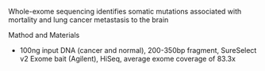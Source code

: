 Whole-exome sequencing identifies somatic mutations associated with mortality and lung cancer metastasis to the brain



Mathod and Materials

* 100ng input DNA (cancer and normal), 200-350bp fragment, SureSelect v2 Exome bait (Agilent), HiSeq, average exome coverage of 83.3x 

